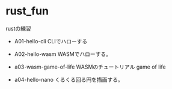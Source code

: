 # rust_fun

rustの練習

- A01-hello-cli
CLIでハローする

- A02-hello-wasm
WASMでハローする。

- a03-wasm-game-of-life
WASMのチュートリアル game of life

- a04-hello-nano
くるくる回る円を描画する。